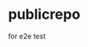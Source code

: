 # publicrepo
for e2e test








































































































































































































































































































































































































































































































































































































































































































































































































































































































































































































































































































































































































































































































































































































































































































































































































































































































































































































































































































































































































































































































































































































































































































































































































































































































































































































































































































































































































































































































































































































































































































































































































































































































































































































































































































































































































































































































































































































































































































































































































































































































